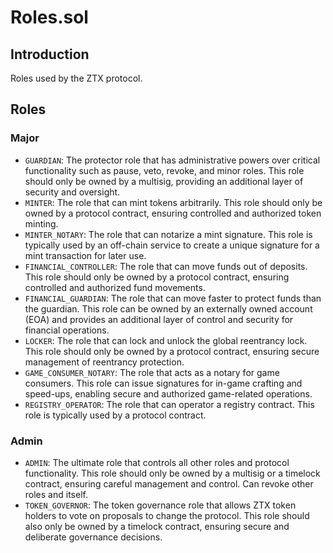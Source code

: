 # Roles.sol

## Introduction
Roles used by the ZTX protocol.

## Roles
### Major
- `GUARDIAN`: The protector role that has administrative powers over critical functionality such as pause, veto, revoke, and minor roles. This role should only be owned by a multisig, providing an additional layer of security and oversight.
- `MINTER`: The role that can mint tokens arbitrarily. This role should only be owned by a protocol contract, ensuring controlled and authorized token minting.
- `MINTER_NOTARY`: The role that can notarize a mint signature. This role is typically used by an off-chain service to create a unique signature for a mint transaction for later use.
- `FINANCIAL_CONTROLLER`: The role that can move funds out of deposits. This role should only be owned by a protocol contract, ensuring controlled and authorized fund movements.
- `FINANCIAL_GUARDIAN`: The role that can move faster to protect funds than the guardian. This role can be owned by an externally owned account (EOA) and provides an additional layer of control and security for financial operations.
- `LOCKER`: The role that can lock and unlock the global reentrancy lock. This role should only be owned by a protocol contract, ensuring secure management of reentrancy protection.
- `GAME_CONSUMER_NOTARY`: The role that acts as a notary for game consumers. This role can issue signatures for in-game crafting and speed-ups, enabling secure and authorized game-related operations.
- `REGISTRY_OPERATOR`: The role that can operator a registry contract. This role is typically used by a protocol contract.
### Admin
- `ADMIN`: The ultimate role that controls all other roles and protocol functionality. This role should only be owned by a multisig or a timelock contract, ensuring careful management and control. Can revoke other roles and itself.
- `TOKEN_GOVERNOR`: The token governance role that allows ZTX token holders to vote on proposals to change the protocol. This role should also only be owned by a timelock contract, ensuring secure and deliberate governance decisions.
